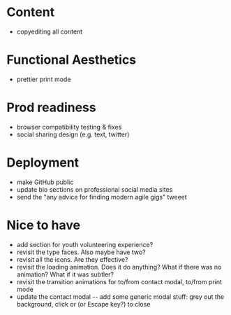# Content
- copyediting all content

# Functional Aesthetics
- prettier print mode

# Prod readiness
- browser compatibility testing & fixes
- social sharing design (e.g. text, twitter)

# Deployment
- make GitHub public
- update bio sections on professional social media sites
- send the "any advice for finding modern agile gigs" tweeet

# Nice to have
- add section for youth volunteering experience?
- revisit the type faces. Also maybe have two?
- revisit all the icons. Are they effective?
- revisit the loading animation. Does it do anything? What if there was no animation? What if it was subtler?
- revisit the transition animations for to/from contact modal, to/from print mode
- update the contact modal -- add some generic modal stuff: grey out the background, click or (or Escape key?) to close

